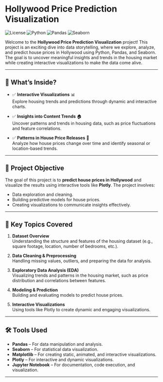 

# Hollywood Price Prediction Visualization

![License](https://img.shields.io/badge/license-MIT-blue.svg) 
![Python](https://img.shields.io/badge/Python-3.x-blue.svg)
![Pandas](https://img.shields.io/badge/Pandas-1.x-orange.svg)
![Seaborn](https://img.shields.io/badge/Seaborn-0.12.x-lightblue.svg)

Welcome to the **Hollywood Price Prediction Visualization** project! This project is an exciting dive into data storytelling, where we explore, analyze, and predict house prices in Hollywood using Python, Pandas, and Seaborn. The goal is to uncover meaningful insights and trends in the housing market while creating interactive visualizations to make the data come alive.

---

## 📌 What’s Inside?

- ✅ **Interactive Visualizations** 📊  
  Explore housing trends and predictions through dynamic and interactive charts.
  
- ✅ **Insights into Content Trends** 🏠  
  Uncover patterns and trends in housing data, such as price fluctuations and feature correlations.
  
- ✅ **Patterns in House Price Releases** 📅  
  Analyze how house prices change over time and identify seasonal or location-based trends.

---

## 🎯 Project Objective

The goal of this project is to **predict house prices in Hollywood** and visualize the results using interactive tools like **Plotly**. The project involves:
- Data exploration and cleaning.
- Building predictive models for house prices.
- Creating visualizations to communicate insights effectively.

---

## 🔑 Key Topics Covered

1. **Dataset Overview**  
   Understanding the structure and features of the housing dataset (e.g., square footage, location, number of bedrooms, etc.).

2. **Data Cleaning & Preprocessing**  
   Handling missing values, outliers, and preparing the data for analysis.

3. **Exploratory Data Analysis (EDA)**  
   Visualizing trends and patterns in the housing market, such as price distribution and correlations between features.

4. **Modeling & Prediction**  
   Building and evaluating models to predict house prices.

5. **Interactive Visualizations**  
   Using tools like Plotly to create dynamic and engaging visualizations.

---

## 🛠️ Tools Used

- **Pandas** – For data manipulation and analysis.
- **Seaborn** – For statistical data visualization.
- **Matplotlib** – For creating static, animated, and interactive visualizations.
- **Plotly** – For interactive and dynamic visualizations.
- **Jupyter Notebook** – For documentation, code execution, and visualization.

---


